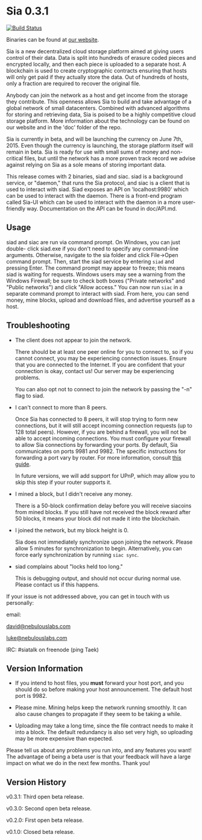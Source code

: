 Sia 0.3.1
=========

[![Build Status](https://travis-ci.org/NebulousLabs/Sia.svg?branch=master)](https://travis-ci.org/NebulousLabs/Sia)

Binaries can be found at [our website](http://siacoin.com).

Sia is a new decentralized cloud storage platform aimed at giving users control
of their data. Data is split into hundreds of erasure coded pieces and
encrypted locally, and then each piece is uploaded to a separate host. A
blockchain is used to create cryptographic contracts ensuring that hosts will
only get paid if they actually store the data. Out of hundreds of hosts, only a
fraction are required to recover the original file.

Anybody can join the network as a host and get income from the storage they
contribute. This openness allows Sia to build and take advantage of a global
network of small datacenters. Combined with advanced algorithms for storing and
retrieving data, Sia is poised to be a highly competitive cloud storage
platform. More information about the technology can be found on our website and
in the 'doc' folder of the repo.

Sia is currently in beta, and will be launching the currency on June 7th, 2015.
Even though the currency is launching, the storage platform itself will remain
in beta. Sia is ready for use with small sums of money and non-critical files,
but until the network has a more proven track record we advise against relying
on Sia as a sole means of storing important data.

This release comes with 2 binaries, siad and siac. siad is a background
service, or "daemon," that runs the Sia protocol, and siac is a client that is
used to interact with siad. Siad exposes an API on 'localhost:9980' which can
be used to interact with the daemon. There is a front-end program called Sia-UI
which can be used to interact with the daemon in a more user-friendly way.
Documentation on the API can be found in doc/API.md.

Usage
-----

siad and siac are run via command prompt. On Windows, you can just double-
click siad.exe if you don't need to specify any command-line arguments.
Otherwise, navigate to the sia folder and click File->Open command prompt.
Then, start the siad service by entering `siad` and pressing Enter. The
command prompt may appear to freeze; this means siad is waiting for requests.
Windows users may see a warning from the Windows Firewall; be sure to check
both boxes ("Private networks" and "Public networks") and click "Allow
access." You can now run `siac` in a separate command prompt to interact with
siad. From here, you can send money, mine blocks, upload and download
files, and advertise yourself as a host.

Troubleshooting
---------------

- The client does not appear to join the network.

  There should be at least one peer online for you to connect to, so if you
  cannot connect, you may be experiencing connection issues. Ensure that you
  are connected to the Internet. If you are confident that your connection is
  okay, contact us! Our server may be experiencing problems.

  You can also opt not to connect to join the network by passing the "-n" flag
  to siad.

- I can't connect to more than 8 peers.

  Once Sia has connected to 8 peers, it will stop trying to form new
  connections, but it will still accept incoming connection requests (up to 128
  total peers). However, if you are behind a firewall, you will not be able to
  accept incoming connections. You must configure your firewall to allow Sia
  connections by forwarding your ports. By default, Sia communicates on ports
  9981 and 9982. The specific instructions for forwarding a port vary by
  router. For more information, consult [this guide](http://portfoward.com).

  In future versions, we will add support for UPnP, which may allow you to
  skip this step if your router supports it.

- I mined a block, but I didn't receive any money.

  There is a 50-block confirmation delay before you will receive siacoins from
  mined blocks. If you still have not received the block reward after 50
  blocks, it means your block did not made it into the blockchain.

- I joined the network, but my block height is 0.

  Sia does not immediately synchronize upon joining the network. Please allow 5 minutes for synchronization to begin. Alternatively, you can force early synchronization by running `siac sync`.

- siad complains about "locks held too long."

  This is debugging output, and should not occur during normal use. Please
  contact us if this happens.

If your issue is not addressed above, you can get in touch with us personally:

  email:
  
  david@nebulouslabs.com
  
  luke@nebulouslabs.com
  
  IRC: #siatalk on freenode (ping Taek)

Version Information
-------------------

- If you intend to host files, you **must** forward your host port, and you
  should do so before making your host announcement. The default host port is
  9982.

- Please mine. Mining helps keep the network running smoothly. It can also
  cause changes to propagate if they seem to be taking a while.

- Uploading may take a long time, since the file contract needs to make it
  into a block. The default redundancy is also set very high, so uploading may
  be more expensive than expected.

Please tell us about any problems you run into, and any features you want! The
advantage of being a beta user is that your feedback will have a large impact
on what we do in the next few months. Thank you!

Version History
---------------

v0.3.1: Third open beta release.

v0.3.0: Second open beta release.

v0.2.0: First open beta release.

v0.1.0: Closed beta release.
